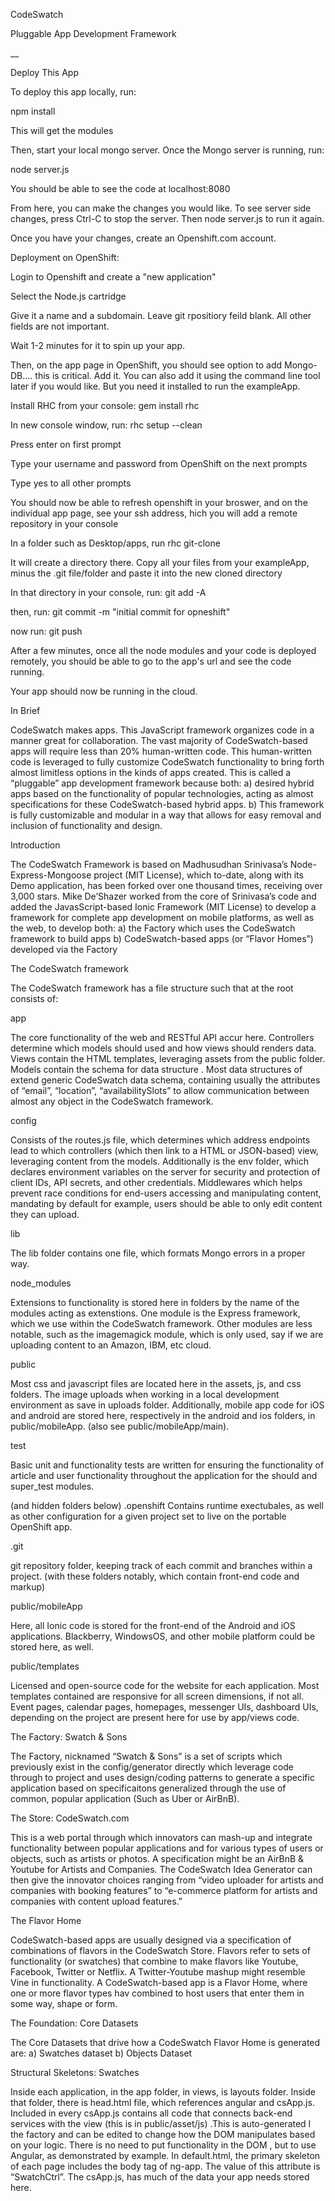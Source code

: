 CodeSwatch

Pluggable App Development Framework

__




Deploy This App

To deploy this app locally, run:

npm install

This will get the modules

Then, start your local mongo server.
Once the Mongo server is running, run:

node server.js

You should be able to see the code at localhost:8080

From here, you can make the changes you would like. To see server side changes, press Ctrl-C to stop the server. Then node server.js to run it again.

Once you have your changes, create an Openshift.com account. 



Deployment on OpenShift:


Login to Openshift and create a "new application"

Select the Node.js cartridge

Give it a name and a subdomain. Leave git rpositiory feild blank. All other fields are not important.

Wait 1-2 minutes for it to spin up your app.

Then, on the app page in OpenShift, you should see option to add Mongo-DB.... this is critical.
 Add it. You can also add it using the command line tool later if you would like. But you need it installed to run the exampleApp.

Install RHC from your console: gem install rhc

In new console window, run: rhc setup --clean

Press enter on first prompt

Type your username and password from OpenShift on the next prompts

Type yes to all other prompts

You should now be able to refresh openshift in your broswer, and on the individual app page, see your ssh address, hich you will add a remote repository in your console

In a folder such as Desktop/apps, run rhc git-clone <yourAppName>

It will create a directory there. Copy all your files from your exampleApp, minus the .git file/folder and paste it into the new cloned directory

In that directory in your console, run: git add -A

then, run: git commit -m "initial commit for opneshift"

now run: git push

After a few minutes, once all the node modules and your code is deployed remotely, you should be able to go to the app's url and see the code running.

 Your app should now be running in the cloud.



In Brief

CodeSwatch makes apps. This JavaScript framework organizes code in a manner great for collaboration. The vast majority of CodeSwatch-based apps will require less than 20% human-written code. This human-written code is leveraged to fully customize CodeSwatch functionality to bring forth almost limitless options in the kinds of apps created.
This is called a “pluggable” app development framework because both:
a)	desired hybrid apps based on the functionality of popular technologies, acting as almost specifications for these CodeSwatch-based hybrid apps.
b)	This framework is fully customizable and modular in a way that allows for easy removal and inclusion of functionality and design.


Introduction

The CodeSwatch Framework is based on Madhusudhan Srinivasa’s Node-Express-Mongoose project (MIT License), which to-date, along with its Demo application, has been forked over one thousand times, receiving over 3,000 stars.  Mike De’Shazer worked from the core of Srinivasa’s code and added the JavasScript-based Ionic Framework (MIT License) to develop a framework for complete app development on mobile platforms, as well as the web, to develop both:
a)	the Factory which uses the CodeSwatch framework to build apps
b)	 CodeSwatch-based apps (or “Flavor Homes”) developed via the Factory


The CodeSwatch framework

 The CodeSwatch framework has a file structure such that at the root consists of:

app

The core functionality of the web and RESTful API accur here.
Controllers determine which models should used and how views should renders data.
Views contain the  HTML templates, leveraging assets from the public folder.
Models contain the schema for data structure . Most data structures of extend generic  CodeSwatch data schema, containing usually the attributes of “email”, “location”, “availabilitySlots” to allow communication between almost any object in the CodeSwatch framework.


config

Consists of the routes.js file, which determines which address endpoints lead to which controllers (which then link to a HTML or JSON-based) view, leveraging content from the models. 
Additionally is the env folder, which declares environment variables on the server for security and protection of client IDs, API secrets, and other credentials. Middlewares which helps prevent race conditions for end-users accessing and manipulating content, mandating by default for example, users should be able to only edit content they can upload. 

lib

The lib folder contains one file, which formats Mongo errors in a proper way. 

node_modules

Extensions to functionality is stored here in folders by the name of the modules acting as extenstions. One module is the Express framework, which we use within the CodeSwatch framework. Other modules are less notable, such as the imagemagick module, which is only used, say if we are uploading content to an Amazon, IBM, etc cloud. 


public

Most css and javascript files are located here in the assets, js, and css folders.
The image uploads when working in a local development environment as save in uploads folder. Additionally, mobile app code for iOS and android are stored here, respectively in the android and ios folders, in public/mobileApp. (also see public/mobileApp/main).

test

Basic unit and functionality tests are written for ensuring the functionality of article and user functionality throughout the application for the should and super_test modules.

(and hidden folders below)
.openshift 
Contains runtime exectubales, as well as other configuration for a given project set to live on the portable OpenShift app.

.git

git repository folder, keeping track of each commit and branches within a project.
(with these folders notably, which contain front-end code and markup)


public/mobileApp

Here, all Ionic code is stored for the front-end of the Android and iOS applications. Blackberry, WindowsOS, and other mobile platform could be stored here, as well.

public/templates

Licensed and open-source code for the website for each application. Most templates contained are responsive for all screen dimensions, if not all. Event pages, calendar pages, homepages, messenger UIs, dashboard UIs, depending on the project are present here for use by app/views code.


The Factory: Swatch & Sons

The Factory, nicknamed “Swatch & Sons” is a set of scripts which previously exist in the config/generator directly which leverage code through to project and uses design/coding patterns to generate a specific application based on specificaitons generalized through the use of common, popular application (Such as Uber or AirBnB).


The Store: CodeSwatch.com

This is a web portal through which innovators can mash-up and integrate functionality between popular applications and for various types of users or objects, such as artists or photos. A specification might be an AirBnB & Youtube for Artists and Companies. The CodeSwatch Idea Generator can then give the innovator choices ranging from “video uploader for artists and companies with booking features” to “e-commerce platform for artists and companies with content upload features.”


The Flavor Home

CodeSwatch-based apps are usually designed via a specification of combinations of flavors in the CodeSwatch Store. Flavors refer to sets of functionality (or swatches) that combine to make flavors like Youtube, Facebook, Twitter or Netflix.  A Twitter-Youtube mashup might resemble Vine in functionality. A CodeSwatch-based app is a Flavor Home, where one or more flavor types hav combined to host users that enter them in some way, shape or form.

The Foundation: Core Datasets

The Core Datasets that drive how a CodeSwatch Flavor Home is generated are:
a)	Swatches dataset
b)	Objects Dataset


Structural Skeletons: Swatches

Inside each application, in the app folder, in views, is layouts folder. Inside that folder, there is head.html file, which references angular and csApp.js. Included in every csApp.js contains all code that connects back-end services with the view (this is in public/asset/js) .This is auto-generated I the factory and can be edited to change how the DOM manipulates based on your logic. There is no need to put functionality in the DOM
, but to use Angular, as demonstrated by example. In default.html, the primary skeleton of each page includes the body tag of ng-app. The value of this attribute is “SwatchCtrl”. The csApp.js, has much of the data your app needs stored here.






